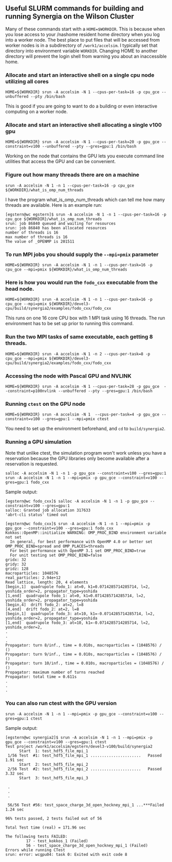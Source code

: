 ## Useful SLURM commands for building and running Synergia on the Wilson Cluster

Many of these commands start with a `HOME=$WORKDIR`.
This is because when you lose access to your /nashome resident home directory when
you log into a worker node.
The best place to put files that will be accessed from worker nodes is in a subdirectory of
`/work1/accelsim`.
I typically set that directory into environment variable `WORKDIR`.
Changing HOME to another directory will prevent the login shell from warning you about an
inaccessible home.

### Allocate and start an interactive shell on a single cpu node utilizing all cores
```
HOME=${WORKDIR} srun -A accelsim -N 1 --cpus-per-task=16 -p cpu_gce --unbuffered --pty /bin/bash
```
This is good if you are going to want to do a building or even interactive computing on a worker node.

### Allocate and start an interactive shell allocating a single v100 gpu
```
HOME=${WORKDIR} srun -A accelsim -N 1 --cpus-per-task=20 -p gpu_gce --constraint=v100 --unbuffered --pty --gres=gpu:1 /bin/bash
```
Working on the node that contains the GPU lets you execute command line utilities that access the GPU and can be convenient.

### Figure out how many threads there are on a machine
    srun -A accelsim -N 1 -n 1 --cpus-per-task=16 -p cpu_gce ${WORKDIR}/what_is_omp_num_threads
I have the program what_is_omp_num_threads which can tell me how many threads are available. Here is an example run:
```
[egstern@wc egstern]$ srun -A accelsim -N 1 -n 1 --cpus-per-task=16 -p cpu_gce ${WORKDIR}/what_is_omp_num_threads
srun: job 86840 queued and waiting for resources
srun: job 86840 has been allocated resources
number of threads is 16
max number of threads is 16
The value of _OPENMP is 201511
```

### To run MPI jobs you should supply the `--mpi=pmix` parameter
```
HOME=${WORKDIR} srun -A accelsim -N 1 -n 1 --cpus-per-task=16 -p cpu_gce --mpi=pmix ${WORKDIR}/what_is_omp_num_threads
```

### Here is how you would run the `fodo_cxx` executable from the head node.
```
HOME=${WORKDIR} srun -A accelsim -N 1 -n 1 --cpus-per-task=16 -p cpu_gce --mpi=pmix ${WORKDIR}/devel3-cpu/build/synergia2/examples/fodo_cxx/fodo_cxx
```
This runs on one 16 core CPU box with 1 MPI task using 16 threads. The run environment has to be set up prior to running this command.

### Run the two MPI tasks of same executable, each getting 8 threads.
 ```
 HOME=${WORKDIR} srun -A accelsim -N 1 -n 2 --cpus-per-task=8 -p cpu_gce --mpi=pmix ${WORKDIR}/devel3-cpu/build/synergia2/examples/fodo_cxx/fodo_cxx
```

### Accessing the node with Pascal GPU and NVLINK
```
HOME=${WORKDIR} srun -A accelsim -N 1 --cpus-per-task=28 -p gpu_gce  --constraint=p100nvlink --unbuffered --pty --gres=gpu:1 /bin/bash
```

### Running `ctest` on the GPU node
```
HOME=${WORKDIR} srun -A accelsim -N 1  --cpus-per-task=4 -p gpu_gce --constraint=v100 --gres=gpu:1 --mpi=pmix ctest
```
You need to set up the environment beforehand, and `cd` to `build/synergia2`.


### Running a GPU simulation
Note that unlike ctest, the simulation program won't work unless you have a reservation because the GPU libraries only become available after a reservation is requested.
```
salloc -A accelsim -N 1 -n 1 -p gpu_gce --constraint=v100 --gres=gpu:1
srun -A accelsim -N 1 -n 1 --mpi=pmix -p gpu_gce --constraint=v100 --gres=gpu:1 fodo_cxx
```
Sample output:
```
[egstern@wc fodo_cxx]$ salloc -A accelsim -N 1 -n 1 -p gpu_gce --constraint=v100 --gres=gpu:1
salloc: Granted job allocation 317633
'abrt-cli status' timed out

[egstern@wc fodo_cxx]$ srun -A accelsim -N 1 -n 1 --mpi=pmix -p gpu_gce --constraint=v100 --gres=gpu:1 fodo_cxx
Kokkos::OpenMP::initialize WARNING: OMP_PROC_BIND environment variable not set
  In general, for best performance with OpenMP 4.0 or better set OMP_PROC_BIND=spread and OMP_PLACES=threads
  For best performance with OpenMP 3.1 set OMP_PROC_BIND=true
  For unit testing set OMP_PROC_BIND=false
gridx: 32
gridy: 32
gridz: 128
macroparticles: 1048576
real_particles: 2.94e+12
Read lattice, length: 20, 4 elements
[begin,1]  quadrupole fodo_1: at=0, k1=0.0714285714285714, l=2, yoshida_order=2, propagator_type=yoshida
[1,end]  quadrupole fodo_1: at=0, k1=0.0714285714285714, l=2, yoshida_order=2, propagator_type=yoshida
[begin,4]  drift fodo_2: at=2, l=8
[4,end]  drift fodo_2: at=2, l=8
[begin,1]  quadrupole fodo_3: at=10, k1=-0.0714285714285714, l=2, yoshida_order=2, propagator_type=yoshida
[1,end]  quadrupole fodo_3: at=10, k1=-0.0714285714285714, l=2, yoshida_order=2,
.
.
.
Propagator: turn 8/inf., time = 0.010s, macroparticles = (1048576) / ()
Propagator: turn 9/inf., time = 0.010s, macroparticles = (1048576) / ()
Propagator: turn 10/inf., time = 0.010s, macroparticles = (1048576) / ()
Propagator: maximum number of turns reached
Propagator: total time = 0.611s
.
.
.
```

### You can also run ctest with the GPU version
```
srun -A accelsim -N 1 -n 1 --mpi=pmix -p gpu_gce --constraint=v100 --gres=gpu:1 ctest
```
Sample output:
```
[egstern@wc synergia2]$ srun -A accelsim -N 1 -n 1 --mpi=pmix -p gpu_gce --constraint=v100 --gres=gpu:1 ctest
Test project /work1/accelsim/egstern/devel3-v100/build/synergia2
      Start  1: test_hdf5_file_mpi_1
 1/56 Test  #1: test_hdf5_file_mpi_1 ......................   Passed    1.91 sec
      Start  2: test_hdf5_file_mpi_2
 2/56 Test  #2: test_hdf5_file_mpi_2 ......................   Passed    3.32 sec
      Start  3: test_hdf5_file_mpi_3
 
 .
 .
 .
 
 56/56 Test #56: test_space_charge_3d_open_hockney_mpi_1 ...***Failed    1.24 sec

96% tests passed, 2 tests failed out of 56

Total Test time (real) = 171.96 sec

The following tests FAILED:
         17 - test_kokkos_1 (Failed)
         56 - test_space_charge_3d_open_hockney_mpi_1 (Failed)
Errors while running CTest
srun: error: wcgpu04: task 0: Exited with exit code 8
```
